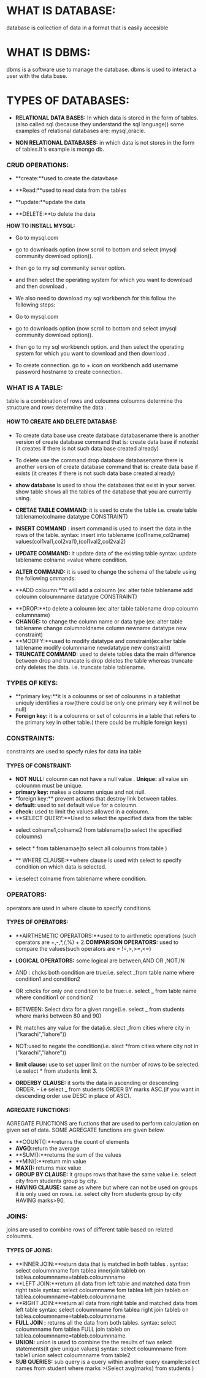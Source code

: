 # WHAT IS DATABASE:

database is collection of data in a format that is easily accesible

# WHAT IS DBMS:

dbms is a software use to manage the database.
dbms is used to interact a user with the data base.

# TYPES OF DATABASES:

- **RELATIONAL DATA BASES:** In which data is stored in the form of tables.(also called sql (because they understand the sql language)) some examples of relational databases are: mysql,oracle.

* **NON RELATIONAL DATABASES:** in which data is not stores in the form of tables.It's example is mongo db.

### CRUD OPERATIONS:

- **create:**used to create the datavbase

* **Read:**used to read data from the tables

- **update:**update the data

* **DELETE:**to delete the data

**HOW TO INSTALL MYSQL:**

- Go to mysql.com

* go to downloads option (now scroll to bottom and select (mysql community download option)).

- then go to my sql community server option.

* and then select the operating system for which you want to download and then download .

- We also need to download my sql workbench for this follow the following steps:

* Go to mysql.com

- go to downloads option (now scroll to bottom and select (mysql community download option)).

* then go to my sql workbench option.
  and then select the operating system for which you want to download and then download .

- To create connection. go to + icon on workbench add username password hostname to create connection.

### WHAT IS A TABLE:

table is a combination of rows and coloumns coloumns determine the structure and rows determine the data .

#### HOW TO CREATE AND DELETE DATABASE:

- To create data base use create database databasename
  there is another version of create database command that is: create data base if notexist (it creates if there is not such data base created already)

* To delete use the command drop database databasename
  there is another version of create database command that is: create data base
  if exists (it creates if there is not such data base created already)

- **show database** is used to show the databases that exist in your server.
  show table shows all the tables of the database that you are currently using.

* **CRETAE TABLE COMMAND**: it is used to crate the table i.e. create table tablename(colname datatype CONSTRAINT)

- **INSERT COMMAND** : insert command is used to insert the data in the rows of the table. syntax: insert into tablename (col1name,col2name) values(col1val1,col2val1),(col1val2,col2val2)

* **UPDATE COMMAND:** it update data of the existing table
  syntax: update tablename colname =value where condition.

- **ALTER COMMAND:** it is used to change the schema of the tabele using the
  following cmmands:

* **ADD coloumn:**it will add a coloumn (ex: alter table tablename add coloumn coloumnname datatype CONSTRAINT)

- **DROP:**to delete a coloumn (ex: alter table tablename drop coloumn columnname)
- **CHANGE:** to change the column name or data type (ex: alter table tablename change columnoldname column newname datatype new constraint)
- **MODIFY:**used to modify datatype and constraint(ex:alter table tablename modify columnname newdatatype new constraint)
- **TRUNCATE COMMAND:** used to delete tables data the main difference between drop and truncate is drop deletes the table whereas truncate only deletes the data. i.e. truncate table tablename.

### TYPES OF KEYS:

- **primary key:**it is a colounms or set of colounms in a tablethat uniquly identifies a row(there could be only one primary key it will not be null)
- **Foreign key:** it is a colounms or set of colounms in a table that refers to the primary key in other table.( there could be multiple foreign keys)

### CONSTRAINTS:

constraints are used to specfy rules for data ina table

#### TYPES OF CONSTRAINT:

- **NOT NULL:** coloumn can not have a null value .
  **Unique:** all value sin colounmn must be unique.
- **primary key:** makes a coloumn unique and not null.
- \*foreign key:\*\* prevent actions that destroy link between tables.
- **default:** used to set default value for a coloumn.
- **check:** used to limit the values allowed in a coloumn.
- **SELECT QUERY:**Used to select the specified data from the table:

* select colname1,colname2 from tablename(to select the specified coloumns)

- select \* from tablenamae(to select all coloumns from table )

* ** WHERE CLAUSE:**where clause is used with select to specify condition on which data is selected.

- i.e:select colname from tablename where condition.

### OPERATORS:

operators are used in where clause to specify conditions.

#### TYPES OF OPERATORS:

- **AIRTHEMETIC OPERATORS:**used to to airthmetic operations (such operators are +,-,\*,/,%) + 2.**COMPARISON OPERATORS:** used to compare the values(such operators are = !=,>,>=,<=)

* **LOGICAL OPERATORS:** some logical are between,AND OR ,NOT,IN

- AND : chcks both condition are true:i.e. select \_from table name where condition1 and condition2

* OR :chcks for only one condition to be true:i.e. select \_ from table name where condition1 or condition2

- BETWEEN: Select data for a given range(i.e. select \_ from students where marks between 80 and 90)

* IN: matches any value for the data(i.e. slect \_from cities where city in ("karachi","lahore"))

- NOT:used to negate the condition(i.e. slect \*from cities where city not in ("karachi","lahore"))

* **limit clause:** use to set upper limit on the number of rows to be selected.
  i.e select \* from students limit 3.

* **ORDERBY CLAUSE:** it sorts the data in ascending or descending ORDER. - i.e select \_ from students ORDER BY marks ASC.(if you want in descending order use DESC in place of ASC).

#### AGREGATE FUNCTIONS:

AGREGATE FUNCTIONS are fuctions that are used to perform calculation on given set of data. SOME AGREGATE functions are given below.

- **COUNT():**returns the count of elements
- **AVG()**:return the average
- **SUM():**returns the sum of the values
- **MIN():**return min value
- **MAX():** returns max value
- **GROUP BY CLAUSE:** it groups rows that have the same value
  i.e. select city from students group by city.
- **HAVING CLAUSE:** same as where but where can not be used on groups it is only used on rows.
  i.e. select city from students group by city HAVING marks>90.

### JOINS:

joins are used to combine rows of different table based on related coloumns.

#### TYPES OF JOINS:

- **INNER JOIN:**return data that is matched in both tables . syntax: select coloumnname fom tablea innerjoin tableb on tablea.coloumnname=tableb.coloumnname
- **LEFT JOIN:**return all data from left table and matched data from right table
  syntax: select coloumnname fom tablea left join tableb on tablea.coloumnname=tableb.coloumnname.
- **RIGHT JOIN:**return all data from right table and matched data from left table
  syntax: select coloumnname fom tablea right join tableb on tablea.coloumnname=tableb.coloumnname.
- **FULL JOIN :** returns all the data from both tables.
  syntax: select coloumnname fom tablea FULL join tableb on tablea.coloumnname=tableb.coloumnname.
- **UNION:** union is used to combine the the results of two select statements(it give unique values)
  syntax: select coloumnname from table1 union select coloumnname from table2
- **SUB QUERIES:** sub query is a query within another query
  example:select names from student where marks >(Select avg(marks) from students )
